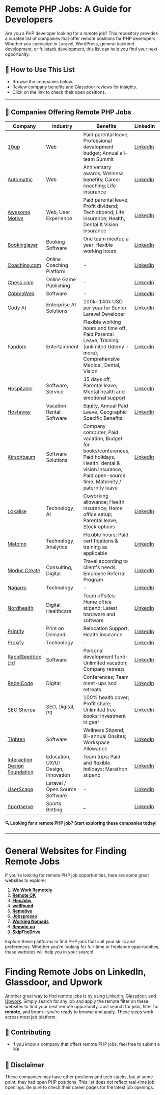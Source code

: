 # Remote PHP Jobs: A Guide for Developers

Are you a PHP developer looking for a remote job? This repository provides a curated list of companies that offer remote positions for PHP developers. Whether you specialize in Laravel, WordPress, general backend development, or fullstack development, this list can help you find your next opportunity.

## 📌 How to Use This List
- Browse the companies below.
- Review company benefits and Glassdoor reviews for insights.
- Click on the link to check their open positions.
---


## 🏢 Companies Offering Remote PHP Jobs

| Company | Industry | Benefits | LinkedIn | Glassdoor |
|---------|-------------|--------------|----------|----------|
| [10up](https://10up.com/careers/) | Web | Paid parental leave; Professional development budget; Annual all-team Summit | [LinkedIn](https://www.linkedin.com/company/10up/jobs/) | [Glassdoor](https://www.glassdoor.com/Overview/Working-at-10up-EI_IE775906.11,15.htm) |
| [Automattic](https://automattic.com/work-with-us/) | Web | Anniversary awards; Wellness benefits; Career coaching; Life insurance | [LinkedIn](https://www.linkedin.com/company/automattic/jobs/) | [Glassdoor](https://www.glassdoor.sg/Overview/Working-at-Automattic-EI_IE751107.11,21.htm) |
| [Awesome Motive](https://awesomemotive.com/careers/#positions) | Web, User Experience | Paid parental leave; Profit dividend; Tech stipend; Life insurance; Health, Dental & Vision Insurance | [LinkedIn](https://www.linkedin.com/company/awesome-motive-inc./jobs/) | [Glassdoor](https://www.glassdoor.sg/Overview/Working-at-Awesome-Motive-EI_IE2048106.11,25.htm) |
| [Bookinglayer](https://www.bookinglayer.com/careers/) | Booking Software | One team meetup a year, flexible working hours | [LinkedIn](https://www.linkedin.com/company/bookinglayer/jobs/) | [Glassdoor](https://www.glassdoor.com/Overview/Working-at-Bookinglayer-EI_IE9369500.11,23.htm) |
| [Coaching.com](https://www.coaching.com/) | Online Coaching Platform | - | [LinkedIn](https://www.linkedin.com/company/coachingdotcom/jobs/) | [Glassdoor](https://www.glassdoor.com/Overview/Working-at-Coaching-com-EI_IE5399613.11,23.htm) |
| [Chess.com](https://www.chess.com/jobs) | Online Game Publishing | - | [LinkedIn](https://www.linkedin.com/company/chess-com/jobs/) | [Glassdoor](https://www.glassdoor.com/Overview/Working-at-Chess-com-EI_IE2241778.11,20.htm) |
| [CobbleWeb](https://www.cobbleweb.co.uk/recruitment/#job_list) | Software | - | [LinkedIn](https://www.linkedin.com/company/cobbleweb/jobs/) | [Glassdoor](https://www.glassdoor.com/Overview/Working-at-CobbleWeb-EI_IE3292066.11,20.htm) |
| [Cody AI](https://meetcody.ai/) | Enterprise AI Solutions | 100k-140k USD per year for Senior Laravel Developer | [LinkedIn](https://www.linkedin.com/company/meetcodyai/jobs/) | - |
| [Fandom](https://about.fandom.com/careers) | Entertainment | Flexible working hours and time off, Paid Parental Leave, Training (unlimited Udemy + more), Comprehensive Medical, Dental, Vision | [LinkedIn](https://www.linkedin.com/company/fandomwikia/jobs/) | [Glassdoor](https://www.glassdoor.com/Overview/Working-at-Fandom-EI_IE428648.11,17.htm) | 
| [Hospitable](https://apply.workable.com/hospitable/) | Software, Service | 35 days off; Parental leave; Mental health and emotional support | [LinkedIn](https://www.linkedin.com/company/hospitable/jobs/) | [Glassdoor](https://www.glassdoor.com/Overview/Working-at-Hospitable-EI_IE2148011.11,21.htm) |
| [Hostaway](https://hostaway.recruitee.com/) | Vacation Rental Software | Equity, Annual Paid Leave, Geographic Specific Benefits | [LinkedIn](https://www.linkedin.com/company/hostaway/jobs/) | [Glassdoor](https://www.glassdoor.com/Overview/Working-at-Hostaway-EI_IE1358830.11,19.htm) |
| [Kirschbaum](https://kirschbaumdevelopment.com/work) | Software Solutions | Company computer, Paid vacation, Budget for books/conferences, Paid holidays, Health, dental & vision insurance, Paid open-source time, Maternity / paternity leave | [LinkedIn](https://www.linkedin.com/company/kirschbaumdevelopment/jobs/) | [Glassdoor](https://www.glassdoor.com/Overview/Working-at-Kirschbaum-EI_IE8311634.11,21.htm) |
| [Lokalise](https://lokalise.com/careers) | Technology, AI | Coworking allowance; Health insurance; Home office setup; Parental leave; Stock options | [LinkedIn](https://www.linkedin.com/company/lokalise/jobs/) | [Glassdoor](https://www.glassdoor.com/Overview/Working-at-Lokalise-EI_IE3398432.11,19.htm) |
| [Matomo](https://matomo.org/jobs/) | Technology, Analytics | Flexible hours; Paid certifications & training as applicable | [LinkedIn](https://www.linkedin.com/company/matomo/jobs/) | [Glassdoor](https://www.glassdoor.com/Overview/Working-at-Matomo-EI_IE9336278.11,17.htm) |
| [Modus Create](https://moduscreate.com/careers/) | Consulting, Digital | Travel according to client's needs; Employee Referral Program | [LinkedIn](https://www.linkedin.com/company/modus-create/jobs/) | [Glassdoor](https://www.glassdoor.com/Overview/Working-at-Modus-Create-EI_IE718505.11,23.htm) |
| [Nagarro](https://www.nagarro.com/en/careers) | Technology | - | [LinkedIn](https://www.linkedin.com/company/nagarro/jobs/) | [Glassdoor](https://www.glassdoor.com/Overview/Working-at-Nagarro-EI_IE240077.11,18.htm) |
| [Nordhealth](https://nordhealth.com/careers/) | Digital Healthcare | Team offsites; Home office stipend; Latest hardware and software | [LinkedIn](https://www.linkedin.com/company/nordhealth/jobs/) | [Glassdoor](https://www.glassdoor.com/Overview/Working-at-Nordhealth-EI_IE6350968.11,21.htm) |
| [Printify](https://jobs.printify.com/jobs/) | Print on Demand | Relocation Support, Health insurance | [LinkedIn](https://www.linkedin.com/company/printify/jobs/) | [Glassdoor](https://www.glassdoor.com/Overview/Working-at-Printify-EI_IE3094843.11,19.htm) |
| [Proxify](https://career.proxify.io/) | Technology | - | [LinkedIn](https://www.linkedin.com/showcase/proxify-developers/) | [Glassdoor](https://www.glassdoor.com/Overview/Working-at-Proxify-EI_IE4090194.11,18.htm) |
| [RapidSeedbox Ltd](https://www.rapidseedbox.com/jobs) | Software | Personal development fund; Unlimited vacation; Company retreats | [LinkedIn](https://www.rapidseedbox.com/jobs) | [Glassdoor](https://www.glassdoor.com/Overview/Working-at-RapidSeedbox-EI_IE1446416.11,23.htm) |
| [RebelCode](https://rebelcode.com/careers/) | Digital | Conferences; Team meet-ups and retreats | [LinkedIn](https://www.linkedin.com/company/rebelcode/jobs/) | - |
| [SEO Sherpa](https://seosherpa.com/careers/) | SEO, Digital, PR | 100% health cover; Profit share; Unlimited free books; Investment in gear | [LinkedIn](https://www.linkedin.com/company/seo-sherpa/jobs/) | [Glassdoor](https://www.glassdoor.com/Overview/Working-at-SEO-Sherpa-EI_IE4640375.11,21.htm) |
| [Tighten](https://tighten.com/careers/) | Software | Wellness Stipend; Bi-annual Onsites; Workspace Allowance | [LinkedIn](https://www.linkedin.com/company/tightenco/jobs/) | - |
| [Interaction Design Foundation](https://www.interaction-design.org/about/careers) | Education, UX/UI Design, Innovation | Team trips; Paid and flexible holidays; Marathon stipend | [LinkedIn](https://www.linkedin.com/company/ixdf-interaction-design-foundation-school/jobs/) | [Glassdoor](https://www.glassdoor.com/Overview/Working-at-Interaction-Design-Foundation-EI_IE1147112.11,40.htm) |
| [UserScape](https://userscape.com/) | Laravel / Open Source Software | - | [LinkedIn](https://www.linkedin.com/company/userscape/jobs/) | - |
| [Sportserve](https://careers.sportserve.co/) | Sports Betting | _ | [LinkedIn](https://www.linkedin.com/company/asianlogic-ltd.---bayview-technologies/jobs/) | [Glassdoor](https://www.glassdoor.com/Overview/Working-at-Sportserve-EI_IE9173106.11,21.htm) |


#### 🔍 Looking for a remote PHP job? Start exploring these companies today!
---

# General Websites for Finding Remote Jobs

If you're looking for remote PHP job opportunities, here are some great websites to explore:

1. **[We Work Remotely](https://weworkremotely.com/)**
2. **[Remote OK](https://remoteok.io/)**
3. **[FlexJobs](https://www.flexjobs.com/)**
4. **[wellfound](https://wellfound.com/jobs)**
5. **[Remotive](https://remotive.io/)**
6. **[Jobspresso](https://jobspresso.co/)**
7. **[Working Nomads](https://www.workingnomads.co/)**
8. **[Remote.co](https://remote.co/)**
9. **[SkipTheDrive](https://www.skipthedrive.com/)**

Explore these platforms to find PHP jobs that suit your skills and preferences. Whether you're looking for full-time or freelance opportunities, these websites will help you in your search!

# Finding Remote Jobs on LinkedIn, Glassdoor, and Upwork

Another great way to find remote jobs is by using [LinkedIn](https://www.linkedin.com/jobs), [Glassdoor](https://www.glassdoor.com/Job/index.htm), and [Upwork](https://www.upwork.com/). Simply search for any job and apply the remote filter on these websites to find your next remote opportunity. Just search for jobs, filter for **remote**, and boom—you’re ready to browse and apply. These steps work across most job platform.

## 🎯 Contributing
- If you know a company that offers remote PHP jobs, feel free to submit a PR!

## 📢 Disclaimer
These companies may have other positions and tech stacks, but at some point, they had open PHP positions. This list does not reflect real-time job openings. Be sure to check their career pages for the latest job openings.
